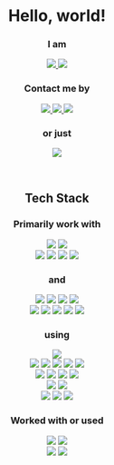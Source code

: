 <h1 align="center">Hello, world!</h1>

<h3 align="center">I am</h3>
<p align="center">
  <a href="https://linkedin.com/in/joonhunlee/">
    <img
      src="https://img.shields.io/badge/LinkedIn-0A66C2?style=for-the-badge&logo=LinkedIn&logoColor=white"
    />
  </a>
  <a href="https://github.com/leejoonhun">
    <img
      src="https://img.shields.io/badge/GitHub-181717?style=for-the-badge&logo=GitHub&logoColor=white"
    />
  </a>
</p>

<h3 align="center">Contact me by</h3>
<p align="center">
  <a href="mailto:jhlee63@outlook.com">
    <img
      src="https://img.shields.io/badge/Dev%20Mail-0078D4?style=for-the-badge&logo=Microsoft%20Outlook&logoColor=white"
    />
  </a>
  <a href="mailto:ljoonhun@gmail.com">
    <img
      src="https://img.shields.io/badge/Biz%20Mail-EA4335?style=for-the-badge&logo=Gmail&logoColor=white"
    />
  </a>
  <a href="https://namecard.kakao.com/joonhunlee">
    <img
      src="https://img.shields.io/badge/KakaoTalk-FFDD00?style=for-the-badge&logo=KakaoTalk&logoColor=black"
    />
  </a>
</p>
<h3 align="center">or just</h3>
<p align="center">
  <a href="https://www.buymeacoffee.com/JoonhunLee">
    <img
      src="https://img.shields.io/badge/Buy%20Me%20a%20Coffee-FFDD00?style=for-the-badge&logo=Buy-Me-a-Coffee&logoColor=black"
    />
  </a>
  <!--
  <a href="https://toss.me/leejoonhun">
    <img
      src="https://img.shields.io/badge/Show%20Me%20the%20Money-FFDD00?style=for-the-badge&logo=Buy-Me-a-Coffee&logoColor=black"
    />
  </a>
  -->
  <br />
</p>

<br />

<h2 align="center">Tech Stack</h2>

<h3 align="center">Primarily work with</h3>
<p align="center">
  <img
    src="https://img.shields.io/badge/Python-3776AB?style=flat-square&logo=Python&logoColor=white"
  />
  <img
    src="https://img.shields.io/badge/SQL-4169E1?style=flat-square&logo=PostgreSQL&logoColor=white"
  />
  <br />
  <img
    src="https://img.shields.io/badge/pandas-150458?style=flat-square&logo=pandas&logoColor=white"
  />
  <img
    src="https://img.shields.io/badge/sklearn-F7931E?style=flat-square&logo=scikit-learn&logoColor=white"
  />
  <img
    src="https://img.shields.io/badge/torch-EE4C2C?style=flat-square&logo=PyTorch&logoColor=white"
  />
  <img
    src="https://img.shields.io/badge/pyspark-E25A1C?style=flat-square&logo=Apache%20Spark&logoColor=white"
  />
</p>

<h3 align="center">and</h3>
<p align="center">
  <!-- Languages for Numerical Analysis -->
  <img
    src="https://img.shields.io/badge/Julia-9558B2?style=flat-square&logo=Julia&logoColor=white"
  />
  <!-- Languages for Data Engineering -->
  <img
    src="https://img.shields.io/badge/Scala-DC322F?style=flat-square&logo=Scala&logoColor=white"
  />
  <!-- Languages for Computer Science -->
  <img
    src="https://img.shields.io/badge/C++-00599C?style=flat-square&logo=C%2B%2B&logoColor=white"
  />
  <img
    src="https://img.shields.io/badge/Rust-000000?style=flat-square&logo=Rust&logoColor=white"
  />
  <br />
  <!-- Languages for Software Development -->
  <img
    src="https://img.shields.io/badge/Flutter-02569B?style=flat-square&logo=Flutter&logoColor=white"
  />
  <img
    src="https://img.shields.io/badge/Vue-4FC08D?style=flat-square&logo=Vue.js&logoColor=white"
  />
  <img
    src="https://img.shields.io/badge/Svelte-FF3E00?style=flat-square&logo=Svelte&logoColor=white"
  />
  <img
    src="https://img.shields.io/badge/Go-00ADD8?style=flat-square&logo=Go&logoColor=white"
  />
  <!-- Languages for Blockchain -->
  <img
    src="https://img.shields.io/badge/Solidity-363636?style=flat-square&logo=solidity&logoColor=white"
  />
</p>

<h3 align="center">using</h3>
<p align="center">
  <!-- God -->
  <img
    src="https://img.shields.io/badge/Google-4285F4?style=flat-square&logo=Google&logoColor=white"
  />
  <br />
  <!-- Tools for Programming -->
  <img
    src="https://img.shields.io/badge/MacBook%20Pro-000000?style=flat-square&logo=Apple&logoColor=white"
  />
  <img
    src="https://img.shields.io/badge/VS%20Code-007ACC?style=flat-square&logo=Visual%20Studio%20Code&logoColor=white"
  />
  <img
    src="https://img.shields.io/badge/GitHub-181717?style=flat-square&logo=GitHub&logoColor=white"
  />
  <img
    src="https://img.shields.io/badge/GCP-4285F4?style=flat-square&logo=Google%20Cloud&logoColor=white"
  />
  <img
    src="https://img.shields.io/badge/Colab-F9AB00?style=flat-square&logo=Google%20Colab&logoColor=white"
  />
  <br />
  <!-- Tools for Paperwork -->
  <img
    src="https://img.shields.io/badge/ThinkPad%20E14-E2231A?style=flat-square&logo=Lenovo&logoColor=white"
  />
  <img
    src="https://img.shields.io/badge/MS%20Office-D83B01?style=flat-square&logo=Microsoft%20Office&logoColor=white"
  />
  <img
    src="https://img.shields.io/badge/OneDrive-0078D4?style=flat-square&logo=Microsoft%20OneDrive&logoColor=white"
  />
  <img
    src="https://img.shields.io/badge/Overleaf-47A141?style=flat-square&logo=Overleaf&logoColor=white"
  />
  <br />
  <!-- Gadgets -->
  <img
    src="https://img.shields.io/badge/MX%20Keys-00B8FC?style=flat-square&logo=Logitech&logoColor=white"
  />
  <img
    src="https://img.shields.io/badge/MX%20Vertical-00B8FC?style=flat-square&logo=Logitech&logoColor=white"
  />
  <br />
  <!-- Mobile Devices -->
  <img
    src="https://img.shields.io/badge/Galaxy%20S21-1428A0?style=flat-square&logo=Samsung&logoColor=white"
  />
  <img
    src="https://img.shields.io/badge/iPhone%2011-000000?style=flat-square&logo=Apple&logoColor=white"
  />
  <img
    src="https://img.shields.io/badge/Galaxy%20Tab%20S7+-1428A0?style=flat-square&logo=Samsung&logoColor=white"
  />
</p>

<h3 align="center">Worked with or used</h3>
<p align="center">
  <!-- Languages -->
  <img
    src="https://img.shields.io/badge/R-276DC3?style=flat-square&logo=R&logoColor=white"
  />
  <img
    src="https://img.shields.io/badge/MySQL-4479A1?style=flat-square&logo=MySQL&logoColor=white"
  />
  <br />
  <!-- Tools -->
  <img
    src="https://img.shields.io/badge/Illustrator-FE9B2B?style=flat-square&logo=Adobe%20Illustrator&logoColor=white"
  />
  <img
    src="https://img.shields.io/badge/XD-FF61F6?style=flat-square&logo=Adobe%20XD&logoColor=white"
  />
  <br />
  <!-- Gadgets -->
</p>

